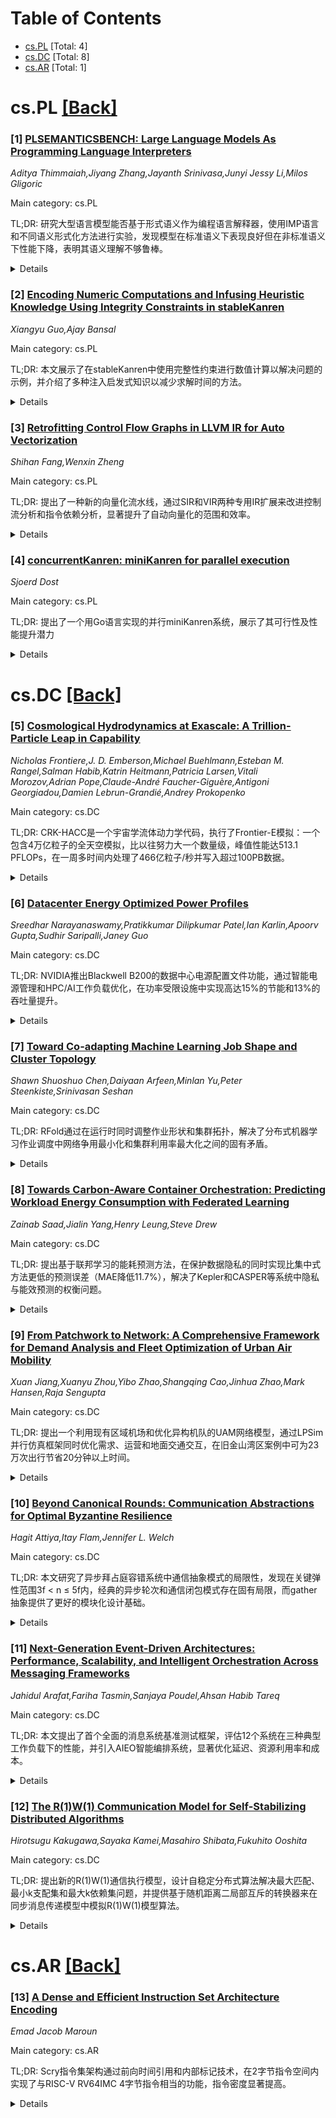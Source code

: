 <div id=toc></div>

# Table of Contents

- [cs.PL](#cs.PL) [Total: 4]
- [cs.DC](#cs.DC) [Total: 8]
- [cs.AR](#cs.AR) [Total: 1]


<div id='cs.PL'></div>

# cs.PL [[Back]](#toc)

### [1] [PLSEMANTICSBENCH: Large Language Models As Programming Language Interpreters](https://arxiv.org/abs/2510.03415)
*Aditya Thimmaiah,Jiyang Zhang,Jayanth Srinivasa,Junyi Jessy Li,Milos Gligoric*

Main category: cs.PL

TL;DR: 研究大型语言模型能否基于形式语义作为编程语言解释器，使用IMP语言和不同语义形式化方法进行实验，发现模型在标准语义下表现良好但在非标准语义下性能下降，表明其语义理解不够鲁棒。


<details>
  <summary>Details</summary>
Motivation: 探索LLM能否仅基于编程语言的形式语义来执行程序，这将有助于快速原型化新编程语言和语言特性。

Method: 使用IMP语言（C的子集），通过小步操作语义和基于重写的操作语义进行形式化。创建三个评估集（人工编写、LLM翻译、模糊生成），控制代码复杂度。评估三个任务：最终状态预测、语义规则预测、执行轨迹预测。定义非标准语义来区分预训练记忆和语义能力。

Result: 强代码/推理LLM在标准语义下表现良好，但在非标准语义下性能显著下降。模型在不同复杂度程序上表现模式化：在简单程序上形式语义有帮助，但在复杂程序上反而有害。推理模型在粗粒度任务上表现优异，能处理嵌套循环深度超过5的复杂程序。

Conclusion: LLM有潜力作为编程语言解释器，但其语义理解缺乏鲁棒性。发布了基准测试和支持代码。

Abstract: As large language models (LLMs) excel at code reasoning, a natural question
arises: can an LLM execute programs (i.e., act as an interpreter) purely based
on a programming language's formal semantics? If so, it will enable rapid
prototyping of new programming languages and language features. We study this
question using the imperative language IMP (a subset of C), formalized via
small-step operational semantics (SOS) and rewriting-based operational
semantics (K-semantics). We introduce three evaluation sets-Human-Written,
LLM-Translated, and Fuzzer- Generated-whose difficulty is controlled by
code-complexity metrics spanning the size, control-flow, and data-flow axes.
Given a program and its semantics formalized with SOS/K-semantics, models are
evaluated on three tasks ranging from coarse to fine: (1) final-state
prediction, (2) semantic rule prediction, and (3) execution trace prediction.
To distinguish pretraining memorization from semantic competence, we define two
nonstandard semantics obtained through systematic mutations of the standard
rules. Across strong code/reasoning LLMs, performance drops under nonstandard
semantics despite high performance under the standard one. We further find that
(i) there are patterns to different model failures, (ii) most reasoning models
perform exceptionally well on coarse grained tasks involving reasoning about
highly complex programs often containing nested loop depths beyond five, and
surprisingly, (iii) providing formal semantics helps on simple programs but
often hurts on more complex ones. Overall, the results show a promise that LLMs
could serve as programming language interpreters, but points to the lack of
their robust semantics understanding. We release the benchmark and the
supporting code at https://github.com/EngineeringSoftware/PLSemanticsBench.

</details>


### [2] [Encoding Numeric Computations and Infusing Heuristic Knowledge Using Integrity Constraints in stableKanren](https://arxiv.org/abs/2510.04049)
*Xiangyu Guo,Ajay Bansal*

Main category: cs.PL

TL;DR: 本文展示了在stableKanren中使用完整性约束进行数值计算以解决问题的示例，并介绍了多种注入启发式知识以减少求解时间的方法。


<details>
  <summary>Details</summary>
Motivation: 扩展关系型编程语言以支持数值计算，并平衡符号与数值计算，避免将所有数字转换为符号，同时简化语法。

Method: 使用stableKanren（miniKanren的扩展）构建约束存储来实现完整性约束，支持组合搜索问题的声明式生成和测试范式。

Result: 展示了在SEND+MORE=MONEY谜题中，不同编程或查询方法对求解器性能的影响，随着更多启发式知识的注入，性能逐渐提升。

Conclusion: stableKanren通过约束存储构造提供了直接的数值表示，平衡了符号和数值计算，并支持通过外部函数实现混合解决方案。

Abstract: This paper presents examples of using integrity constraints in stableKanren
to encode numeric computations for problem solving. Then, we use one of the
examples to introduce multiple ways to infuse heuristic knowledge and reduce
solving time. stableKanren is an extension of miniKanren that supports normal
logic programs under stable model semantics. stableKanren further supports
numeric computation by constructing a constraint store for integrity
constraints. There are three ways to extend a relational programming language
with numeric computations: relational number representation, grounding numbers
to symbols, and constraint store construction. We demonstrate that the numeric
computations in stableKanren have a straightforward numerical representation
compared to relational number representations. More importantly, stableKanren
balances symbolic and numeric computation in relational programming by avoiding
the grounding of all numbers to symbols. Lastly, it also has simpler syntax
compared to other constraint store construction approaches. stableKanren
supports combinatorial search problem solving under a declarative generate and
test paradigm. Such a paradigm generates all possible combinations of solutions
to the problem, then applies a set of constraints to prune out the unwanted
solutions. We demonstrate that different approaches to writing programs or
queries affect the solver's performance in the SEND+MORE=MONEY puzzle. The
performance gradually improves as more heuristic knowledge is infused through
the programs or queries. Additionally, we show how to use an external function
to achieve a hybrid solution.

</details>


### [3] [Retrofitting Control Flow Graphs in LLVM IR for Auto Vectorization](https://arxiv.org/abs/2510.04890)
*Shihan Fang,Wenxin Zheng*

Main category: cs.PL

TL;DR: 提出了一种新的向量化流水线，通过SIR和VIR两种专用IR扩展来改进控制流分析和指令依赖分析，显著提升了自动向量化的范围和效率。


<details>
  <summary>Details</summary>
Motivation: 现代处理器依赖SIMD指令集提升性能，但现有编译器如LLVM和GCC由于向量化过程分散且扩展性有限，无法充分利用向量化机会。控制流分析和向量化机会识别仍是挑战。

Method: 引入包含SIR和VIR两种IR扩展的新型向量化流水线。SIR编码高层次结构信息，VIR通过数据依赖分析显式表示指令依赖关系。基于VIR提供的详细依赖信息，构建灵活可扩展的向量化框架。

Result: 实验评估显示，与LLVM和GCC相比，提出的向量化流水线分别实现了高达53%和58%的性能加速。

Conclusion: 通过专门的IR扩展和依赖分析，提出的向量化框架显著改善了向量化过程间的互操作性，扩展了同构指令的搜索空间，有效提升了自动向量化的范围和效率。

Abstract: Modern processors increasingly rely on SIMD instruction sets, such as AVX and
RVV, to significantly enhance parallelism and computational performance.
However, production-ready compilers like LLVM and GCC often fail to fully
exploit available vectorization opportunities due to disjoint vectorization
passes and limited extensibility. Although recent attempts in heuristics and
intermediate representation (IR) designs have attempted to address these
problems, efficiently simplifying control flow analysis and accurately
identifying vectorization opportunities remain challenging tasks.
  To address these issues, we introduce a novel vectorization pipeline
featuring two specialized IR extensions: SIR, which encodes high-level
structural information, and VIR, which explicitly represents instruction
dependencies through data dependency analysis. Leveraging the detailed
dependency information provided by VIR, we develop a flexible and extensible
vectorization framework. This approach substantially improves interoperability
across vectorization passes and expands the search space for identifying
isomorphic instructions, ultimately enhancing both the scope and efficiency of
automatic vectorization. Experimental evaluations demonstrate that our proposed
vectorization pipeline achieves significant performance improvements,
delivering speedups of up to 53% and 58% compared to LLVM and GCC,
respectively.

</details>


### [4] [concurrentKanren: miniKanren for parallel execution](https://arxiv.org/abs/2510.04994)
*Sjoerd Dost*

Main category: cs.PL

TL;DR: 提出了一个用Go语言实现的并行miniKanren系统，展示了其可行性及性能提升潜力


<details>
  <summary>Details</summary>
Motivation: 虽然并发逻辑编程早于miniKanren，但miniKanren的并发实现仍未被充分探索

Method: 利用隐式并行性，允许遗留程序从并行执行中受益，并讨论了实现策略

Result: 评估了并行性的影响，证明了并行实现的可行性

Conclusion: 为未来语言无关的模型奠定了基础

Abstract: Concurrent logic programming predates miniKanren, but concurrent
implementations of miniKanren have remained largely unexplored. In this work we
present a parallel implementation of miniKanren in Go, demonstrating its
feasibility and potential for performance improvements. Our approach leverages
implicit parallelism allowing legacy programs to benefit from parallel
execution. We discuss implementation strategies and evaluate the impact of
parallelism, laying groundwork for future language-agnostic models.

</details>


<div id='cs.DC'></div>

# cs.DC [[Back]](#toc)

### [5] [Cosmological Hydrodynamics at Exascale: A Trillion-Particle Leap in Capability](https://arxiv.org/abs/2510.03557)
*Nicholas Frontiere,J. D. Emberson,Michael Buehlmann,Esteban M. Rangel,Salman Habib,Katrin Heitmann,Patricia Larsen,Vitali Morozov,Adrian Pope,Claude-André Faucher-Giguère,Antigoni Georgiadou,Damien Lebrun-Grandié,Andrey Prokopenko*

Main category: cs.DC

TL;DR: CRK-HACC是一个宇宙学流体动力学代码，执行了Frontier-E模拟：一个包含4万亿粒子的全天空模拟，比以往努力大一个数量级，峰值性能达513.1 PFLOPs，在一周多时间内处理了466亿粒子/秒并写入超过100PB数据。


<details>
  <summary>Details</summary>
Motivation: 解决宇宙学中最基本的问题需要与下一代天空巡天相匹配的模拟，要求处理详细气体动力学和天体物理效应，与引力自洽地建模结构形成。

Method: 使用尺度分离技术、GPU驻留树求解器、原位分析管道和多层I/O，构建了CRK-HACC宇宙学流体动力学代码。

Result: 执行了Frontier-E模拟：4万亿粒子全天空模拟，峰值性能513.1 PFLOPs，处理速度46.6亿粒子/秒，写入数据超过100PB。

Conclusion: 百亿亿次计算使得能够在巡天尺度体积中运行模拟，同时纳入塑造复杂宇宙结构的关键子网格过程，这是实现所需真实感的重要步骤。

Abstract: Resolving the most fundamental questions in cosmology requires simulations
that match the scale, fidelity, and physical complexity demanded by
next-generation sky surveys. To achieve the realism needed for this critical
scientific partnership, detailed gas dynamics, along with a host of
astrophysical effects, must be treated self-consistently with gravity for
end-to-end modeling of structure formation. As an important step on this
roadmap, exascale computing enables simulations that span survey-scale volumes
while incorporating key subgrid processes that shape complex cosmic structures.
We present results from CRK-HACC, a cosmological hydrodynamics code built for
the extreme scalability requirements set by modern cosmological surveys. Using
separation-of-scale techniques, GPU-resident tree solvers, in situ analysis
pipelines, and multi-tiered I/O, CRK-HACC executed Frontier-E: a four trillion
particle full-sky simulation, over an order of magnitude larger than previous
efforts. The run achieved 513.1 PFLOPs peak performance, processing 46.6
billion particles per second and writing more than 100 PB of data in just over
one week of runtime.

</details>


### [6] [Datacenter Energy Optimized Power Profiles](https://arxiv.org/abs/2510.03872)
*Sreedhar Narayanaswamy,Pratikkumar Dilipkumar Patel,Ian Karlin,Apoorv Gupta,Sudhir Saripalli,Janey Guo*

Main category: cs.DC

TL;DR: NVIDIA推出Blackwell B200的数据中心电源配置文件功能，通过智能电源管理和HPC/AI工作负载优化，在功率受限设施中实现高达15%的节能和13%的吞吐量提升。


<details>
  <summary>Details</summary>
Motivation: 解决数据中心在严格功率限制下如何平衡能源效率和性能的问题，特别是在HPC和AI工作负载场景中。

Method: 利用Blackwell架构的硬件和软件创新，提供粗粒度的用户控制，结合HPC和AI工作负载的领域知识进行智能电源管理。

Result: Blackwell第一阶段实现高达15%的节能，关键应用性能保持在97%以上，在功率受限设施中总体吞吐量提升高达13%。

Conclusion: 数据中心电源配置文件功能为功率受限环境中的HPC和AI工作负载提供了有效的能源效率优化方案。

Abstract: This paper presents datacenter power profiles, a new NVIDIA software feature
released with Blackwell B200, aimed at improving energy efficiency and/or
performance. The initial feature provides coarse-grain user control for HPC and
AI workloads leveraging hardware and software innovations for intelligent power
management and domain knowledge of HPC and AI workloads. The resulting
workload-aware optimization recipes maximize computational throughput while
operating within strict facility power constraints. The phase-1 Blackwell
implementation achieves up to 15% energy savings while maintaining performance
levels above 97% for critical applications, enabling an overall throughput
increase of up to 13% in a power-constrained facility.
  KEYWORDS GPU power management, energy efficiency, power profile, HPC
optimization, Max-Q, Blackwell architecture

</details>


### [7] [Toward Co-adapting Machine Learning Job Shape and Cluster Topology](https://arxiv.org/abs/2510.03891)
*Shawn Shuoshuo Chen,Daiyaan Arfeen,Minlan Yu,Peter Steenkiste,Srinivasan Seshan*

Main category: cs.DC

TL;DR: RFold通过在运行时同时调整作业形状和集群拓扑，解决了分布式机器学习作业调度中网络争用最小化和集群利用率最大化之间的固有矛盾。


<details>
  <summary>Details</summary>
Motivation: 在多租户环面拓扑集群中分配资源时，现有调度器通常只能优化一个目标（最小化网络争用或最大化集群利用率），而牺牲另一个目标。

Method: RFold结合两种技术：(1)识别支持作业通信需求的同构作业形状；(2)重新配置支持光学电路交换的拓扑以支持更多样化的作业形状。

Result: 在4096节点环面集群模拟器上的初步评估显示，RFold相比现有方法可将绝对集群利用率提高57%，作业完成时间最多减少11倍。

Conclusion: 研究表明，网络争用最小化和集群利用率最大化这两个目标可以同时实现，通过动态调整作业形状和集群拓扑来达成这一目标。

Abstract: Allocating resources to distributed machine learning jobs in multi-tenant
torus-topology clusters must meet each job's specific placement and
communication requirements, which are typically described using shapes. There
is an inherent tension between minimizing network contention and maximizing
cluster utilization when placing various-shaped jobs. While existing schedulers
typically optimize for one objective at the expense of the other, we
demonstrate that both can be achieved simultaneously.
  Our proposed approach, RFold, adapts both job shapes and the underlying
cluster topology at runtime. This is accomplished by combining two techniques:
(1) identifying homomorphic job shapes that support the jobs communication
needs, and (2) reconfiguring the optical circuit switch-enabled topology to
support more diverse job shapes. Preliminary evaluation performed on a
4096-node torus cluster simulator indicates that RFold can improve absolute
cluster utilization by 57% and reduce job completion time by up to 11x relative
to existing methods

</details>


### [8] [Towards Carbon-Aware Container Orchestration: Predicting Workload Energy Consumption with Federated Learning](https://arxiv.org/abs/2510.03970)
*Zainab Saad,Jialin Yang,Henry Leung,Steve Drew*

Main category: cs.DC

TL;DR: 提出基于联邦学习的能耗预测方法，在保护数据隐私的同时实现比集中式方法更低的预测误差（MAE降低11.7%），解决了Kepler和CASPER等系统中隐私与能效预测的权衡问题。


<details>
  <summary>Details</summary>
Motivation: 数据中心能耗增加导致碳足迹增长，现有Kubernetes调度优化方法依赖集中式机器学习模型，存在隐私泄露风险且难以跨环境泛化。

Method: 扩展Kubernetes Efficient Power Level Exporter (Kepler)，使用Flower的FedXgbBagging聚合策略，在分布式客户端上协作训练XGBoost模型，无需集中共享数据。

Result: 在SPECPower基准数据集上的实验表明，联邦学习方法比集中式基线的平均绝对误差降低了11.7%。

Conclusion: 该工作为企业在不牺牲运营隐私的前提下实现可持续云计算提供了可行路径，解决了先前系统中数据隐私与能耗预测效率之间的未解权衡。

Abstract: The growing reliance on large-scale data centers to run resource-intensive
workloads has significantly increased the global carbon footprint, underscoring
the need for sustainable computing solutions. While container orchestration
platforms like Kubernetes help optimize workload scheduling to reduce carbon
emissions, existing methods often depend on centralized machine learning models
that raise privacy concerns and struggle to generalize across diverse
environments. In this paper, we propose a federated learning approach for
energy consumption prediction that preserves data privacy by keeping sensitive
operational data within individual enterprises. By extending the Kubernetes
Efficient Power Level Exporter (Kepler), our framework trains XGBoost models
collaboratively across distributed clients using Flower's FedXgbBagging
aggregation using a bagging strategy, eliminating the need for centralized data
sharing. Experimental results on the SPECPower benchmark dataset show that our
FL-based approach achieves 11.7 percent lower Mean Absolute Error compared to a
centralized baseline. This work addresses the unresolved trade-off between data
privacy and energy prediction efficiency in prior systems such as Kepler and
CASPER and offers enterprises a viable pathway toward sustainable cloud
computing without compromising operational privacy.

</details>


### [9] [From Patchwork to Network: A Comprehensive Framework for Demand Analysis and Fleet Optimization of Urban Air Mobility](https://arxiv.org/abs/2510.04186)
*Xuan Jiang,Xuanyu Zhou,Yibo Zhao,Shangqing Cao,Jinhua Zhao,Mark Hansen,Raja Sengupta*

Main category: cs.DC

TL;DR: 提出一个利用现有区域机场和优化异构机队的UAM网络模型，通过LPSim并行仿真框架同时优化需求、运营和地面交通交互，在旧金山湾区案例中可为23万次出行节省20分钟以上时间。


<details>
  <summary>Details</summary>
Motivation: 解决城市空中交通基础设施成本高和运营复杂性的挑战，实现UAM的实际应用。

Method: 开发LPSim大规模并行仿真框架，使用多GPU计算同时优化UAM需求、机队运营和地面交通交互，扩展均衡搜索算法预测需求和确定最优机队组成。

Result: 在旧金山湾区案例研究中，该UAM模型可为23万次选定出行节省超过20分钟旅行时间。

Conclusion: UAM系统的成功关键依赖于与地面交通的无缝集成和动态调度。

Abstract: Urban Air Mobility (UAM) presents a transformative vision for metropolitan
transportation, but its practical implementation is hindered by substantial
infrastructure costs and operational complexities. We address these challenges
by modeling a UAM network that leverages existing regional airports and
operates with an optimized, heterogeneous fleet of aircraft. We introduce
LPSim, a Large-Scale Parallel Simulation framework that utilizes multi-GPU
computing to co-optimize UAM demand, fleet operations, and ground
transportation interactions simultaneously. Our equilibrium search algorithm is
extended to accurately forecast demand and determine the most efficient fleet
composition. Applied to a case study of the San Francisco Bay Area, our results
demonstrate that this UAM model can yield over 20 minutes' travel time savings
for 230,000 selected trips. However, the analysis also reveals that system-wide
success is critically dependent on seamless integration with ground access and
dynamic scheduling.

</details>


### [10] [Beyond Canonical Rounds: Communication Abstractions for Optimal Byzantine Resilience](https://arxiv.org/abs/2510.04310)
*Hagit Attiya,Itay Flam,Jennifer L. Welch*

Main category: cs.DC

TL;DR: 本文研究了异步拜占庭容错系统中通信抽象模式的局限性，发现在关键弹性范围3f < n ≤ 5f内，经典的异步轮次和通信闭包模式存在固有局限，而gather抽象提供了更好的模块化设计基础。


<details>
  <summary>Details</summary>
Motivation: 探索异步拜占庭容错系统中通信抽象模式的适用性，解释为何在最优弹性(n > 3f)下，传统的轮次框架难以实现某些关键任务。

Method: 通过理论分析证明经典异步轮次和通信闭包模式在3f < n ≤ 5f范围内的局限性，并提出gather抽象作为替代方案，展示了如何将连接共识问题归约到gather。

Result: 发现近似共识、十字军共识、可靠广播和gather等关键任务无法通过有限轮次的规范轮算法解决，在通信闭包条件下不可解。同时展示了gather抽象在最优弹性下可实现常数时间解。

Conclusion: 轮次抽象虽然分析方便，但掩盖了拜占庭容错算法的真实复杂性，而更丰富的通信模式如gather为模块化最优弹性设计提供了更好的基础。

Abstract: We study communication abstractions for asynchronous Byzantine fault
tolerance with optimal failure resilience, where $n > 3f$. Two classic patterns
-- canonical asynchronous rounds and communication-closed layers -- have long
been considered as general frameworks for designing distributed algorithms,
making asynchronous executions appear synchronous and enabling modular
reasoning.
  We show that these patterns are inherently limited in the critical resilience
regime $3f < n \le 5f$. Several key tasks -- such as approximate and crusader
agreement, reliable broadcast and gather -- cannot be solved by bounded-round
canonical-round algorithms, and are unsolvable if communication closure is
imposed. These results explain the historical difficulty of achieving
optimal-resilience algorithms within round-based frameworks.
  On the positive side, we show that the gather abstraction admits
constant-time solutions with optimal resilience ($n > 3f$), and supports
modular reductions. Specifically, we present the first optimally-resilient
algorithm for connected consensus by reducing it to gather.
  Our results demonstrate that while round-based abstractions are analytically
convenient, they obscure the true complexity of Byzantine fault-tolerant
algorithms. Richer communication patterns such as gather provide a better
foundation for modular, optimal-resilience design.

</details>


### [11] [Next-Generation Event-Driven Architectures: Performance, Scalability, and Intelligent Orchestration Across Messaging Frameworks](https://arxiv.org/abs/2510.04404)
*Jahidul Arafat,Fariha Tasmin,Sanjaya Poudel,Ahsan Habib Tareq*

Main category: cs.DC

TL;DR: 本文提出了首个全面的消息系统基准测试框架，评估12个系统在三种典型工作负载下的性能，并引入AIEO智能编排系统，显著优化延迟、资源利用率和成本。


<details>
  <summary>Details</summary>
Motivation: 现代分布式系统需要低延迟、容错的事件处理，但缺乏对主流消息系统的统一标准化比较研究。

Method: 开发基准测试框架评估12个消息系统，引入AIEO系统（采用机器学习预测缩放、强化学习动态资源分配和多目标优化）。

Result: 发现各系统性能权衡：Kafka吞吐量最高但运维复杂，Pulsar性能均衡支持多租户，无服务器方案弹性好但延迟较高。AIEO实现34%延迟降低、28%资源利用率提升和42%成本优化。

Conclusion: 贡献了标准化基准测试方法、开源智能编排系统和基于证据的决策指南，为下一代分布式系统设计奠定基础。

Abstract: Modern distributed systems demand low-latency, fault-tolerant event
processing that exceeds traditional messaging architecture limits. While
frameworks including Apache Kafka, RabbitMQ, Apache Pulsar, NATS JetStream, and
serverless event buses have matured significantly, no unified comparative study
evaluates them holistically under standardized conditions. This paper presents
the first comprehensive benchmarking framework evaluating 12 messaging systems
across three representative workloads: e-commerce transactions, IoT telemetry
ingestion, and AI inference pipelines. We introduce AIEO (AI-Enhanced Event
Orchestration), employing machine learning-driven predictive scaling,
reinforcement learning for dynamic resource allocation, and multi-objective
optimization. Our evaluation reveals fundamental trade-offs: Apache Kafka
achieves peak throughput (1.2M messages/sec, 18ms p95 latency) but requires
substantial operational expertise; Apache Pulsar provides balanced performance
(950K messages/sec, 22ms p95) with superior multi-tenancy; serverless solutions
offer elastic scaling for variable workloads despite higher baseline latency
(80-120ms p95). AIEO demonstrates 34\% average latency reduction, 28\% resource
utilization improvement, and 42% cost optimization across all platforms. We
contribute standardized benchmarking methodologies, open-source intelligent
orchestration, and evidence-based decision guidelines. The evaluation
encompasses 2,400+ experimental configurations with rigorous statistical
analysis, providing comprehensive performance characterization and establishing
foundations for next-generation distributed system design.

</details>


### [12] [The R(1)W(1) Communication Model for Self-Stabilizing Distributed Algorithms](https://arxiv.org/abs/2510.04644)
*Hirotsugu Kakugawa,Sayaka Kamei,Masahiro Shibata,Fukuhito Ooshita*

Main category: cs.DC

TL;DR: 提出新的R(1)W(1)通信执行模型，设计自稳定分布式算法解决最大匹配、最小k支配集和最大k依赖集问题，并提供基于随机距离二局部互斥的转换器来在同步消息传递模型中模拟R(1)W(1)模型算法。


<details>
  <summary>Details</summary>
Motivation: 自稳定是设计容错分布式算法的重要方法，能够从任何类型和有限数量的瞬时故障中自动恢复，特别适用于大规模分布式系统。

Method: 提出R(1)W(1)模型，每个进程可以在单步中读写自身和邻居的局部变量；设计自稳定分布式算法；开发基于随机距离二局部互斥的转换器。

Result: 成功设计了在R(1)W(1)模型下的自稳定算法，解决了最大匹配、最小k支配集和最大k依赖集问题，并实现了向同步消息传递模型的转换。

Conclusion: R(1)W(1)模型为自稳定分布式算法设计提供了新框架，所提出的算法和转换器扩展了自稳定理论在分布式系统中的应用范围。

Abstract: Self-stabilization is a versatile methodology in the design of fault-tolerant
distributed algorithms for transient faults. A self-stabilizing system
automatically recovers from any kind and any finite number of transient faults.
This property is specifically useful in modern distributed systems with a large
number of components. In this paper, we propose a new communication and
execution model named the R(1)W(1) model in which each process can read and
write its own and neighbors' local variables in a single step. We propose
self-stabilizing distributed algorithms in the R(1)W(1) model for the problems
of maximal matching, minimal k-dominating set and maximal k-dependent set.
Finally, we propose an example transformer, based on randomized distance-two
local mutual exclusion, to simulate algorithms designed for the R(1)W(1) model
in the synchronous message passing model with synchronized clocks.

</details>


<div id='cs.AR'></div>

# cs.AR [[Back]](#toc)

### [13] [A Dense and Efficient Instruction Set Architecture Encoding](https://arxiv.org/abs/2510.04158)
*Emad Jacob Maroun*

Main category: cs.AR

TL;DR: Scry指令集架构通过前向时间引用和内部标记技术，在2字节指令空间内实现了与RISC-V RV64IMC 4字节指令相当的功能，指令密度显著提高。


<details>
  <summary>Details</summary>
Motivation: 指令集设计应最大化指令密度和编码效率，因为这两者直接影响处理器性能，而实现细节通常影响性能、功耗和面积。

Method: 采用前向时间引用作为数据流机制，指令引用未来消耗其输出的指令；使用内部标记技术，处理器内部跟踪数据类型以减少指令数量并提高灵活性。

Result: Scry仅用2字节指令就实现了RISC-V RV64IMC的功能，占用28%的2字节编码空间，而RISC-V占用68%的4字节编码空间。手编译的Scry静态指令密度在小函数中与RV64IMC相当，随函数规模增大而提高。

Conclusion: Scry指令集通过创新的设计方法显著提高了指令密度和编码效率，为现代处理器实现提供了更优化的指令集架构。

Abstract: Instruction density and encoding efficiency are some of the few things
directly affected by an instruction set architecture's design. In contrast, a
processor's implementation often significantly influences performance, power
efficiency, and area usage. Therefore, a major goal of instruction set design
should be maximizing instruction density and encoding efficiency. This paper
introduces the design elements of the Scry instruction set architecture that
most significantly affect instruction density and encoding efficiency. Scry is
a novel and experimental instruction set that revisits first principles to
design an instruction set fit for modern processor implementations. Scry uses
forward-temporal referencing as a means of data flow, where instructions refer
to which future instructions consume their outputs. It also uses internal
tagging, where the processors track data types internally, to reduce the number
of instructions needed and increase flexibility. Combining these two methods,
Scry achieves instruction-feature parity with RISC-V's RV64IMC using only
2-byte instructions compared to RISC-V's 4 bytes. Scry's instructions occupy
only 28% of the 2-byte encoding space, where RV64IMC instructions occupy 68% of
the 4-byte encoding space. We show that hand-compiled Scry's static instruction
density is comparable to RV64IMC for small functions and improves as functions
grow in size.

</details>
